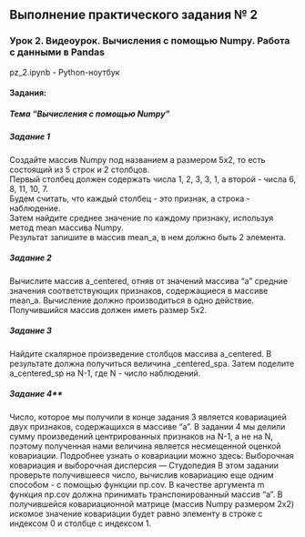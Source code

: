 ## Выполнение практического задания № 2
### Урок 2. Видеоурок. Вычисления с помощью Numpy. Работа с данными в Pandas

pz_2.ipynb	- Python-ноутбук <br>

#### Задания:

##### Тема “Вычисления с помощью Numpy”
##### Задание 1
Создайте массив Numpy под названием a размером 5x2, то есть состоящий из 5 строк
и 2 столбцов.  <br>
Первый столбец должен содержать числа 1, 2, 3, 3, 1, а второй - числа 6,
8, 11, 10, 7. <br>
Будем считать, что каждый столбец - это признак, а строка - наблюдение. <br>
Затем найдите среднее значение по каждому признаку, используя метод mean массива
Numpy. <br> 
Результат запишите в массив mean_a, в нем должно быть 2 элемента. <br>
##### Задание 2 
Вычислите массив a_centered, отняв от значений массива “а” средние значения
соответствующих признаков, содержащиеся в массиве mean_a. Вычисление должно
производиться в одно действие. Получившийся массив должен иметь размер 5x2. <br>
##### Задание 3 
Найдите скалярное произведение столбцов массива a_centered. В результате должна
получиться величина _centered_spa. Затем поделите a_centered_sp на N-1, где N - число
наблюдений. <br>
##### Задание 4** <br>
Число, которое мы получили в конце задания 3 является ковариацией двух признаков, содержащихся
в массиве “а”. В задании 4 мы делили сумму произведений центрированных признаков на N-1, а не на
N, поэтому полученная нами величина является несмещенной оценкой ковариации.
Подробнее узнать о ковариации можно здесь:
Выборочная ковариация и выборочная дисперсия — Студопедия
В этом задании проверьте получившееся число, вычислив ковариацию еще одним способом - с
помощью функции np.cov. В качестве аргумента m функция np.cov должна принимать
транспонированный массив “a”. В получившейся ковариационной матрице (массив Numpy размером
2x2) искомое значение ковариации будет равно элементу в строке с индексом 0 и столбце с индексом
1.

